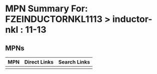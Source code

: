 



# MPN Summary For: FZEINDUCTORNKL1113 > inductor-nkl : 11-13

## MPNs
  

|MPN|Direct Links|Search Links|
| :--- | :--- | :--- |
||||
